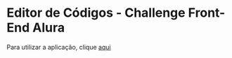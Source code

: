 # Editor de Códigos - Challenge Front-End Alura

Para utilizar a aplicação, clique <a href="https://alurachallenge-frontend.vercel.app/index.html">aqui</a>
